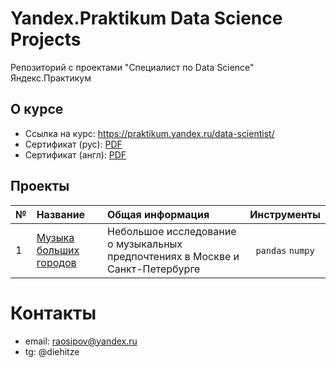 # Yandex.Praktikum Data Science Projects
Репозиторий с проектами "Специалист по Data Science"  
Яндекс.Практикум
## О курсе

- Ссылка на курс: https://praktikum.yandex.ru/data-scientist/
- Сертификат (рус): [PDF](yandex_praktikum_ru.pdf)
- Сертификат (англ): [PDF](yandex_praktikum_en.pdf)

## Проекты

|№| Название | Общая информация | Инструменты |
|:---|:-------------------|:----------------------------------------------------------|:-----------:|
|1   |[Музыка больших городов](01_yandex_music/yandex_music.ipynb)|Небольшое исследование о музыкальных предпочтениях в Москве и Санкт-Петербурге|`pandas` `numpy`|

# Контакты

- email: raosipov@yandex.ru
- tg: @diehitze
